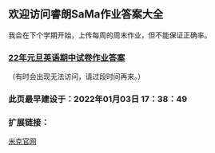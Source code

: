 ## 欢迎访问睿朗SaMa作业答案大全
我会在下个学期开始，上传每周的周末作业，但不能保证正确率。

### [22年元旦英语期中试卷作业答案](http://mctra.top/zy/22eqzj.zip)
（有时会出现无法访问，请过段时间再来。）
### 此页最早建设于：2022年01月03日 17：38：49

### 扩展链接：
 [米克官网](http://mctra.top/)
